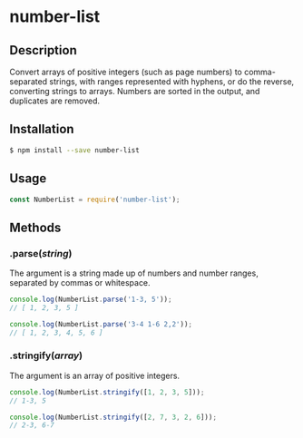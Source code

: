 # number-list

## Description

Convert arrays of positive integers (such as page numbers) to comma-separated strings,
with ranges represented with hyphens, or do the reverse, converting strings to arrays.
Numbers are sorted in the output, and duplicates are removed.

## Installation

```sh
$ npm install --save number-list
```

## Usage

```js
const NumberList = require('number-list');
```

## Methods

### .parse(*string*)

The argument is a string made up of numbers and number ranges, separated by commas or
whitespace.

```js
console.log(NumberList.parse('1-3, 5'));
// [ 1, 2, 3, 5 ]

console.log(NumberList.parse('3-4 1-6 2,2'));
// [ 1, 2, 3, 4, 5, 6 ]
```

### .stringify(*array*)

The argument is an array of positive integers.

```js
console.log(NumberList.stringify([1, 2, 3, 5]));
// 1-3, 5

console.log(NumberList.stringify([2, 7, 3, 2, 6]));
// 2-3, 6-7
```
